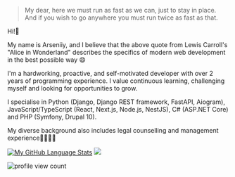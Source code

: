 > My dear, here we must run as fast as we can, just to stay in place. And if you wish to go anywhere you must run twice as fast as that.
 
Hi!👋

My name is Arseniiy, and I believe that the above quote from Lewis Carroll's "Alice in Wonderland" describes the specifics of modern web development in the best possible way 😄

I'm a hardworking, proactive, and self-motivated developer with over 2 years of programming experience. I value continuous learning, challenging myself and looking for opportunities to grow.

I specialise in Python (Django, Django REST framework, FastAPI, Aiogram), JavaScript/TypeScript (React, Next.js, Node.js, NestJS), C# (ASP.NET Core) and PHP (Symfony, Drupal 10). 

My diverse background also includes legal counselling and management experience👨‍💼👨‍⚖️


[![My GitHub Language Stats](https://github-readme-stats.vercel.app/api/top-langs/?layout=compact&username=kapshtyk&count_private=true&langs_count=6&hide=jupyter%20notebook&theme=transparent)]() ![](https://github-profile-summary-cards.vercel.app/api/cards/profile-details?username=kapshtyk&layout=compact&theme=transparent)

![profile view count](https://komarev.com/ghpvc/?username=ivanpudin&color=grey&style=for-the-badge)
